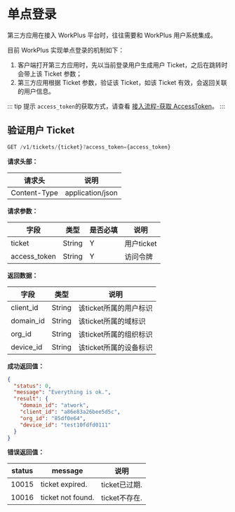 # 单点登录

第三方应用在接入 WorkPlus 平台时，往往需要和 WorkPlus 用户系统集成。

目前 WorkPlus 实现单点登录的机制如下：

1. 客户端打开第三方应用时，先以当前登录用户生成用户 Ticket，之后在跳转时会带上该 Ticket 参数；
2. 第三方应用根据 Ticket 参数，验证该 Ticket，如该 Ticket 有效，会返回关联的用户信息。

::: tip 提示
`access_token`的获取方式，请查看 [接入流程-获取 AccessToken](/api/getStart.md#获取-accesstoken)。
:::

## 验证用户 Ticket

```js
GET /v1/tickets/{ticket}?access_token={access_token}
```

**请求头部：**

|请求头|说明 |
|---|---|
| Content-Type |application/json|

**请求参数：**

| 字段| 类型 | 是否必填|说明|
|---|---|---|---|
|ticket |String|Y|用户ticket|
|access_token|String|Y|访问令牌|

**返回数据：**

| 字段        | 类型     | 说明             |
| --------- | ------ | -------------- |
| client_id | String | 该ticket所属的用户标识 |
| domain_id | String | 该ticket所属的域标识  |
| org_id    | String | 该ticket所属的组织标识 |
| device_id | String | 该ticket所属的设备标识 |

**成功返回值：**
```json
{
  "status": 0, 
  "message": "Everything is ok.", 
  "result": {
    "domain_id": "atwork", 
    "client_id": "a86e83a26bee5d5c", 
    "org_id": "85df0e64", 
    "device_id": "test10fdfd0111"
  }
}
```

**错误返回值：**

| status | message |说明|
|---|---|---|
| 10015 |ticket expired.|ticket已过期.|
| 10016 |ticket not found.|ticket不存在.|
